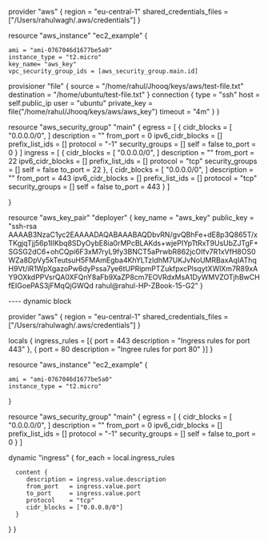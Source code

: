 provider "aws" {
region                   = "eu-central-1"
shared_credentials_files = ["/Users/rahulwagh/.aws/credentials"]
}

resource "aws_instance" "ec2_example" {

    ami = "ami-0767046d1677be5a0"  
    instance_type = "t2.micro" 
    key_name= "aws_key"
    vpc_security_group_ids = [aws_security_group.main.id]

  provisioner "file" {
    source      = "/home/rahul/Jhooq/keys/aws/test-file.txt"
    destination = "/home/ubuntu/test-file.txt"
  }
  connection {
		type        = "ssh"
		host        = self.public_ip
		user        = "ubuntu"
		private_key = file("/home/rahul/Jhooq/keys/aws/aws_key")
		timeout     = "4m"
	}
}

resource "aws_security_group" "main" {
  egress = [
    {
      cidr_blocks      = [ "0.0.0.0/0", ]
      description      = ""
      from_port        = 0
      ipv6_cidr_blocks = []
      prefix_list_ids  = []
      protocol         = "-1"
      security_groups  = []
      self             = false
      to_port          = 0
    }
  ]
 ingress                = [
   {
     cidr_blocks      = [ "0.0.0.0/0", ]
     description      = ""
     from_port        = 22
     ipv6_cidr_blocks = []
     prefix_list_ids  = []
     protocol         = "tcp"
     security_groups  = []
     self             = false
     to_port          = 22
  },
  {
     cidr_blocks      = [ "0.0.0.0/0", ]
     description      = ""
     from_port        = 443
     ipv6_cidr_blocks = []
     prefix_list_ids  = []
     protocol         = "tcp"
     security_groups  = []
     self             = false
     to_port          = 443 
  }
  ]
  
}

resource "aws_key_pair" "deployer" {
  key_name   = "aws_key"
  public_key = "ssh-rsa AAAAB3NzaC1yc2EAAAADAQABAAABAQDbvRN/gvQBhFe+dE8p3Q865T/xTKgjqTjj56p1IIKbq8SDyOybE8ia0rMPcBLAKds+wjePIYpTtRxT9UsUbZJTgF+SGSG2dC6+ohCQpi6F3xM7ryL9fy3BNCT5aPrwbR862jcOIfv7R1xVfH8OS0WZa8DpVy5kTeutsuH5FMAmEgba4KhYLTzIdhM7UKJvNoUMRBaxAqIAThqH9Vt/iR1WpXgazoPw6dyPssa7ye6tUPRipmPTZukfpxcPlsqytXWlXm7R89xAY9OXkdPPVsrQA0XFQnY8aFb9XaZP8cm7EOVRdxMsA1DyWMVZOTjhBwCHfEIGoePAS3jFMqQjGWQd rahul@rahul-HP-ZBook-15-G2"
}

---- dynamic block

provider "aws" {
region                   = "eu-central-1"
shared_credentials_files = ["/Users/rahulwagh/.aws/credentials"]
}

locals {
   ingress_rules = [{
      port        = 443
      description = "Ingress rules for port 443"
   },
   {
      port        = 80
      description = "Ingree rules for port 80"
   }]
}

resource "aws_instance" "ec2_example" {

    ami = "ami-0767046d1677be5a0"  
    instance_type = "t2.micro" 

}

resource "aws_security_group" "main" {
  egress = [
    {
      cidr_blocks      = [ "0.0.0.0/0", ]
      description      = ""
      from_port        = 0
      ipv6_cidr_blocks = []
      prefix_list_ids  = []
      protocol         = "-1"
      security_groups  = []
      self             = false
      to_port          = 0
    }
  ]

  dynamic "ingress" {
      for_each = local.ingress_rules

      content {
         description = ingress.value.description
         from_port   = ingress.value.port
         to_port     = ingress.value.port
         protocol    = "tcp"
         cidr_blocks = ["0.0.0.0/0"]
      }
   }
}
